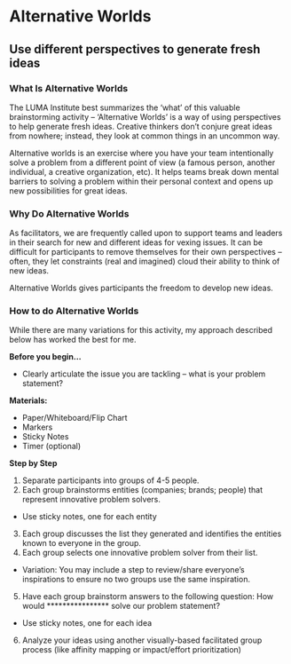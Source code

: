 # Alternative Worlds
## Use different perspectives to generate fresh ideas

### What Is Alternative Worlds

The LUMA Institute best summarizes the ‘what’ of this valuable brainstorming activity – ‘Alternative Worlds’ is a way of using perspectives to help generate fresh ideas. Creative thinkers don’t conjure great ideas from nowhere; instead, they look at common things in an uncommon way.

Alternative worlds is an exercise where you have your team intentionally solve a problem from a different point of view (a famous person, another individual, a creative organization, etc). It helps teams break down mental barriers to solving a problem within their personal context and opens up new possibilities for great ideas.

### Why Do Alternative Worlds

As facilitators, we are frequently called upon to support teams and leaders in their search for new and different ideas for vexing issues. It can be difficult for participants to remove themselves for their own perspectives – often, they let constraints (real and imagined) cloud their ability to think of new ideas.

Alternative Worlds gives participants the freedom to develop new ideas.

### How to do Alternative Worlds

While there are many variations for this activity, my approach described below has worked the best for me.

**Before you begin…**

* Clearly articulate the issue you are tackling – what is your problem statement?

**Materials:**

* Paper/Whiteboard/Flip Chart
* Markers
* Sticky Notes
* Timer (optional)

**Step by Step**

1. Separate participants into groups of 4-5 people.
2. Each group brainstorms entities (companies; brands; people) that represent innovative problem solvers.
 - Use sticky notes, one for each entity
3. Each group discusses the list they generated and identifies the entities known to everyone in the group.
4. Each group selects one innovative problem solver from their list.
 - Variation: You may include a step to review/share everyone’s inspirations to ensure no two groups use the same inspiration.
5. Have each group brainstorm answers to the following question: How would **************** solve our problem statement?
 - Use sticky notes, one for each idea
6. Analyze your ideas using another visually-based facilitated group process (like affinity mapping or impact/effort prioritization)
